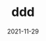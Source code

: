 ---
title: 'ddd'
date: '2021-11-29' 
metatag: '' 
inventory: '0.0' 
draft: false 
# meta description 
shortDescripton: ''
description: 'Men'
longdescription: ''
featured: True
# product Price
price: '212.0'
# Product Short Description
shortDescription: ''
productID: '575FBC26-0351-EC11-847F-0022486E52CE'
type: 'products'
category: 'Men' 
thumnailproduct: 'https://scontent.fkhi11-1.fna.fbcdn.net/v/t39.30808-6/p526x296/261783750_4338891829555195_430594514827234103_n.jpg?_nc_cat=109&ccb=1-5&_nc_sid=8bfeb9&_nc_ohc=McHI_e4yH3IAX8KpD-h&_nc_ht=scontent.fkhi11-1.fna&oh=ad0d0e0bb8226e98524f3bf4a6aa238e&oe=61AD6CD6' 
images:
  - image: 'https://scontent.fkhi11-1.fna.fbcdn.net/v/t39.30808-6/p526x296/261783750_4338891829555195_430594514827234103_n.jpg?_nc_cat=109&ccb=1-5&_nc_sid=8bfeb9&_nc_ohc=McHI_e4yH3IAX8KpD-h&_nc_ht=scontent.fkhi11-1.fna&oh=ad0d0e0bb8226e98524f3bf4a6aa238e&oe=61AD6CD6'  
---